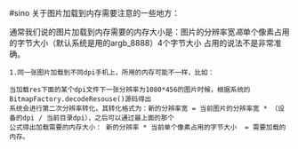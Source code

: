 #sino
关于图片加载到内存需要注意的一些地方：
 
 通常我们说的图片加载到内存需要的内存大小是：图片的分辨率宽*高*单个像素占用的字节大小（默认系统是用的argb_8888）4个字节大小
 占用的说法不是非常准确。


	1.同一张图片加载到不同dpi手机上，所用的内存可能不一样，比如：
	
	当加载res下面的某个dpi文件下一张分辨率为1080*456的图片时候，根据系统的BitmapFactory.decodeResouse()源码得出
	系统会进行第二次分辨率转化，其转化格式为：新的分辨率宽 = 当前图片的分辨率宽 * （设备的dpi / 当前目录dpi），之后可以通过最上面的那个
	公式得出加载需要的内存大小： 新的分辨率 * 当前单个像素占用的字节大小  = 需要加载的内存。